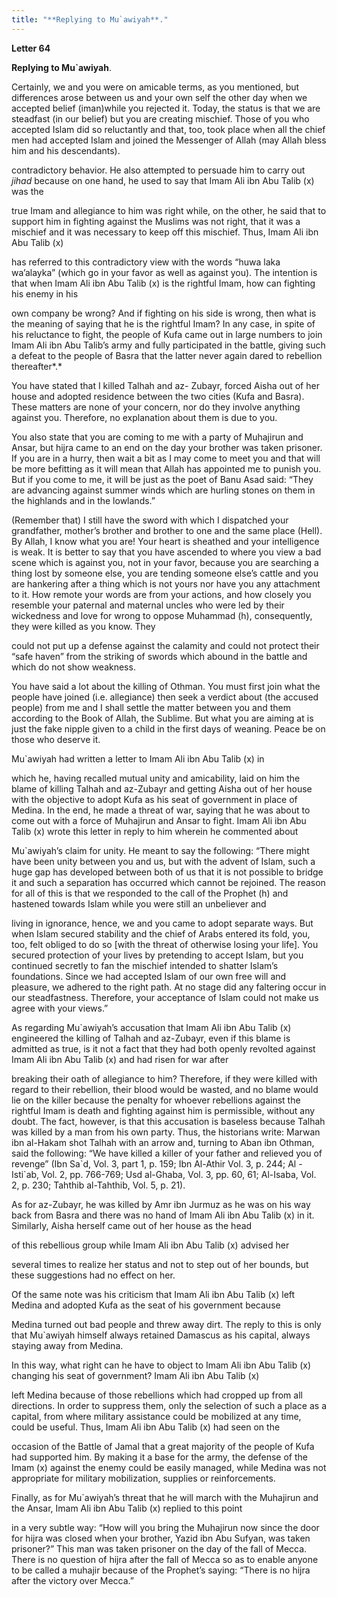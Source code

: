 ```yaml
---
title: "**Replying to Mu`awiyah**." 
---
```

**Letter 64**

**Replying to Mu\`awiyah**\.

Certainly, we and you were on amicable terms, as you mentioned, but differences arose between us and your own self the other day when we accepted belief \(iman\)while you rejected it\. Today, the status is that we are steadfast \(in our belief\) but you are creating mischief\. Those of you who accepted Islam did so reluctantly and that, too, took place when all the chief men had accepted Islam and joined the Messenger of Allah \(may Allah bless him and his descendants\)\.

contradictory behavior\. He also attempted to persuade him to carry out _jihad_ because on one hand, he used to say that Imam Ali ibn Abu Talib \(x\) was the

true Imam and allegiance to him was right while, on the other, he said that to support him in fighting against the Muslims was not right, that it was a mischief and it was necessary to keep off this mischief\. Thus, Imam Ali ibn Abu Talib \(x\)

has referred to this contradictory view with the words “huwa laka wa’alayka” \(which go in your favor as well as against you\)\. The intention is that when Imam Ali ibn Abu Talib \(x\) is the rightful Imam, how can fighting his enemy in his

own company be wrong? And if fighting on his side is wrong, then what is the meaning of saying that he is the rightful Imam? In any case, in spite of his reluctance to fight, the people of Kufa came out in large numbers to join Imam Ali ibn Abu Talib’s army and fully participated in the battle, giving such a defeat to the people of Basra that the latter never again dared to rebellion thereafter*\.*

<a id="page842"></a>You have stated that I killed Talhah and az\- Zubayr, forced Aisha out of her house and adopted residence between the two cities \(Kufa and Basra\)\. These matters are none of your concern, nor do they involve anything against you\. Therefore, no explanation about them is due to you\.

You also state that you are coming to me with a party of Muhajirun and Ansar, but hijra came to an end on the day your brother was taken prisoner\. If you are in a hurry, then wait a bit as I may come to meet you and that will be more befitting as it will mean that Allah has appointed me to punish you\. But if you come to me, it will be just as the poet of Banu Asad said: “They are advancing against summer winds which are hurling stones on them in the highlands and in the lowlands\.”

\(Remember that\) I still have the sword with which I dispatched your grandfather, mother’s brother and brother to one and the same place \(Hell\)\. By Allah, I know what you are\! Your heart is sheathed and your intelligence is weak\. It is better to say that you have ascended to where you view a bad scene which is against you, not in your favor, because you are searching a thing lost by someone else, you are tending someone else’s cattle and you are hankering after a thing which is not yours nor have you any attachment to it\. How remote your words are from your actions, and how closely you resemble your paternal and maternal uncles who were led by their wickedness and love for wrong to oppose Muhammad \(h\), consequently, they were killed as you know\. They

could not put up a defense against the calamity and could not protect their “safe haven” from the striking of swords which abound in the battle and which do not show weakness\.

You have said a lot about the killing of Othman\. You must first join what the people have joined \(i\.e\. allegiance\) then seek a verdict about \(the accused people\) from me and I shall settle the matter between you and them according to the Book of Allah, the Sublime\. But what you are aiming at is just the fake nipple given to a child in the first days of weaning\. Peace be on those who deserve it\.

Mu\`awiyah had written a letter to Imam Ali ibn Abu Talib \(x\) in

which he, having recalled mutual unity and amicability, laid on him the blame of killing Talhah and az\-Zubayr and getting Aisha out of her house with the objective to adopt Kufa as his seat of government in place of Medina\. In the end, he made a threat of war, saying that he was about to come out with a force of Muhajirun and Ansar to fight\. Imam Ali ibn Abu Talib \(x\) wrote this letter in reply to him wherein he commented about

<a id="page843"></a>Mu\`awiyah’s claim for unity\. He meant to say the following: “There might have been unity between you and us, but with the advent of Islam, such a huge gap has developed between both of us that it is not possible to bridge it and such a separation has occurred which cannot be rejoined\. The reason for all of this is that we responded to the call of the Prophet \(h\) and hastened towards Islam while you were still an unbeliever and

living in ignorance, hence, we and you came to adopt separate ways\. But when Islam secured stability and the chief of Arabs entered its fold, you, too, felt obliged to do so \[with the threat of otherwise losing your life\]\. You secured protection of your lives by pretending to accept Islam, but you continued secretly to fan the mischief intended to shatter Islam’s foundations\. Since we had accepted Islam of our own free will and pleasure, we adhered to the right path\. At no stage did any faltering occur in our steadfastness\. Therefore, your acceptance of Islam could not make us agree with your views\.”

As regarding Mu\`awiyah’s accusation that Imam Ali ibn Abu Talib \(x\) engineered the killing of Talhah and az\-Zubayr, even if this blame is admitted as true, is it not a fact that they had both openly revolted against Imam Ali ibn Abu Talib \(x\) and had risen for war after

breaking their oath of allegiance to him? Therefore, if they were killed with regard to their rebellion, their blood would be wasted, and no blame would lie on the killer because the penalty for whoever rebellions against the rightful Imam is death and fighting against him is permissible, without any doubt\. The fact, however, is that this accusation is baseless because Talhah was killed by a man from his own party\. Thus, the historians write: Marwan ibn al\-Hakam shot Talhah with an arrow and, turning to Aban ibn Othman, said the following: “We have killed a killer of your father and relieved you of revenge” \(Ibn Sa\`d, Vol\. 3, part 1, p\. 159; Ibn Al\-Athir Vol\. 3, p\. 244; Al \-Isti\`ab, Vol\. 2, pp\. 766\-769; Usd al\-Ghaba, Vol\. 3, pp\. 60, 61; Al\-Isaba, Vol\. 2, p\. 230; Tahthib al\-Tahthib, Vol\. 5, p\. 21\)\.

As for az\-Zubayr, he was killed by Amr ibn Jurmuz as he was on his way back from Basra and there was no hand of Imam Ali ibn Abu Talib \(x\) in it\. Similarly, Aisha herself came out of her house as the head

of this rebellious group while Imam Ali ibn Abu Talib \(x\) advised her

several times to realize her status and not to step out of her bounds, but these suggestions had no effect on her\.

<a id="page844"></a>Of the same note was his criticism that Imam Ali ibn Abu Talib \(x\) left Medina and adopted Kufa as the seat of his government because

Medina turned out bad people and threw away dirt\. The reply to this is only that Mu\`awiyah himself always retained Damascus as his capital, always staying away from Medina\.

In this way, what right can he have to object to Imam Ali ibn Abu Talib \(x\) changing his seat of government? Imam Ali ibn Abu Talib \(x\)

left Medina because of those rebellions which had cropped up from all directions\. In order to suppress them, only the selection of such a place as a capital, from where military assistance could be mobilized at any time, could be useful\. Thus, Imam Ali ibn Abu Talib \(x\) had seen on the

occasion of the Battle of Jamal that a great majority of the people of Kufa had supported him\. By making it a base for the army, the defense of the Imam \(x\) against the enemy could be easily managed, while Medina was not appropriate for military mobilization, supplies or reinforcements\.

Finally, as for Mu\`awiyah’s threat that he will march with the Muhajirun and the Ansar, Imam Ali ibn Abu Talib \(x\) replied to this point

in a very subtle way: “How will you bring the Muhajirun now since the door for hijra was closed when your brother, Yazid ibn Abu Sufyan, was taken prisoner?” This man was taken prisoner on the day of the fall of Mecca\. There is no question of hijra after the fall of Mecca so as to enable anyone to be called a muhajir because of the Prophet’s saying: “There is no hijra after the victory over Mecca\.”


